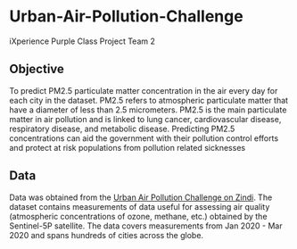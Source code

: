 # Urban-Air-Pollution-Challenge
iXperience Purple Class Project Team 2

## Objective
To predict PM2.5 particulate matter concentration in the air every day for each city in the dataset. PM2.5 refers to atmospheric particulate matter that have a diameter of less than 2.5 micrometers.  PM2.5 is the main particulate matter in air pollution and is linked to lung cancer, cardiovascular disease, respiratory disease, and metabolic disease. Predicting PM2.5 concentrations can aid the government with their pollution control efforts and protect at risk populations from pollution related sicknesses

## Data
Data was obtained from the [Urban Air Pollution Challenge on Zindi](https://zindi.africa/competitions/zindiweekendz-learning-urban-air-pollution-challenge/data). The dataset contains measurements of data useful for assessing air quality (atmospheric concentrations of ozone, methane, etc.) obtained by the Sentinel-5P satellite. The data covers measurements from Jan 2020 - Mar 2020 and spans hundreds of cities across the globe.

